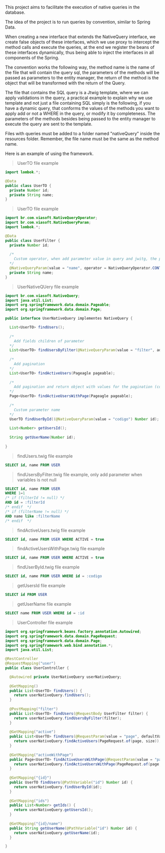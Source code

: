 This project aims to facilitate the execution of native queries in the database.

The idea of ​​the project is to run queries by convention, similar to Spring Data.

When creating a new interface that extends the NativeQuery interface, we create false objects of these interfaces, which we use proxy to intercept the method calls and execute the queries, at the end we register the beans of these interfaces dynamically, thus being able to inject the interfaces in all components of the Spring.

The convention works the following way, the method name is the name of the file that will contain the query sql, the parameters of the methods will be passed as parameters to the entity manager, the return of the method is the object that will be transformed with the return of the Query.

The file that contains the SQL query is a Jtwig template, where we can apply validations in the query, a practical example to explain why we use template and not just a file containing SQL simply is the following, if you have a dynamic query, that conforms the values ​​of the methods you want to apply add or not a WHERE in the query, or modify it by completeness. The parameters of the methods besides being passed to the entity manager to execute the query are sent to the template.

Files with queries must be added to a folder named "nativeQuery" inside the resources folder. Remember, the file name must be the same as the method name.

Here is an example of using the framework.

> UserTO file example
```java
import lombok.*;

@Data
public class UserTO {
  private Number id;
  private String name;
}
```

> UserTO file example
```java
import br.com.viasoft.NativeQueryOperator;
import br.com.viasoft.NativeQueryParam;
import lombok.*;

@Data
public class UserFilter {
  private Number id;
  
  /*
    Custom operator, when add parameter value in query and jwitg, the paramter is transformed
  */
  @NativeQueryParam(value = "name", operator = NativeQueryOperator.CONTAINING)
  private String name;
}
```

> UserNativeQUery file example
```java
import br.com.viasoft.NativeQuery;
import java.util.List;
import org.springframework.data.domain.Pageable;
import org.springframework.data.domain.Page;

public interface UserNativeQuery implementes NativeQuery {

  List<UserTO> findUsers();
  
  /*
    Add fields children of parameter
  */
  List<UserTO> findUsersByFilter(@NativeQueryParam(value = "filter", addChildren = true) UserFilter filter);
  
  /*
    Add pagination
  */
  List<UserTO> findActiveUsers(Pageagle pageable);
  
  /*
    Add pagination and return object with values for the pagination (count, page, size)
  */
  Page<UserTO> findActiveUsersWithPage(Pageagle pageable);
  
  /*
    Custom parameter name
  */
  UserTO findUserById((@NativeQueryParam(value = "codigo") Number id);
  
  List<Number> getUsersId();
  
  String getUserName(Number id);
  
}
```

> findUsers.twig file example
```sql
SELECT id, name FROM USER
```

> findUsersByFilter.twig file example, only add parameter when variables is not null
```sql
SELECT id, name FROM USER
WHERE 1=1
/* if (filterId != null) */
AND id = :filterId
/* endif  */
/* if (filterName != null) */
AND name like :filterName
/* endif  */
```

> findActiveUsers.twig file example
```sql
SELECT id, name FROM USER WHERE ACTIVE = true
```

> findActiveUsersWithPage.twig file example
```sql
SELECT id, name FROM USER WHERE ACTIVE = true
```

> findUserById.twig file example
```sql
SELECT id, name FROM USER WHERE id = :codigo
```

> getUsersId file example
```sql
SELECT id FROM USER
```

> getUserName file example
```sql
SELECT name FROM USER WHERE id = :id
```

> UserController file example
```java
import org.springframework.beans.factory.annotation.Autowired;
import org.springframework.data.domain.PageRequest;
import org.springframework.data.domain.Page;
import org.springframework.web.bind.annotation.*;
import java.util.List;

@RestController
@RequestMapping("user")
public class UserController {

  @Autowired private UserNativeQuery userNativeQuery;
  
  @GetMapping()
  public List<UserTO> findUsers() {
    return userNativeQuery.findUsers();
  }
  
  @PostMapping("filter")
  public List<UserTO> findUsers(@RequestBody UserFilter filter) {
    return userNativeQuery.findUsersByFilter(filter);
  }
  
  @GetMapping("active")
  public List<UserTO> findUsers(@RequestParam(value = "page", defaultValue = "0") int page, @RequestParam(value = "size", defaultValue = "0") int size) {
    return userNativeQuery.findActiveUsers(PageRequest.of(page, size));
  }
  
  @GetMapping("activeWithPage")
  public Page<UserTO> findActiveUsersWithPage(@RequestParam(value = "page", defaultValue = "0") int page, @RequestParam(value = "size", defaultValue = "0") int size) {
    return userNativeQuery.findActiveUsersWithPage(PageRequest.of(page, size));
  }
  
  @GetMapping("{id}")
  public UserTO findUsers(@PathVariable("id") Number id) {
    return userNativeQuery.findUserById(id);
  }
  
  @GetMapping("ids")
  public List<Number> getIds() {
    return userNativeQuery.getUsersId();
  }
  
  @GetMapping("{id}/name")
  public String getUserName(@PathVariable("id") Number id) {
    return userNativeQuery.getUserName(id);
  }

}
```

